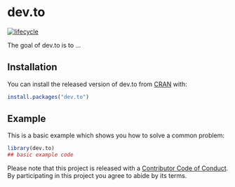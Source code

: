 # dev.to

<!-- badges: start -->
  [![lifecycle](https://img.shields.io/badge/lifecycle-experimental-orange.svg)](https://www.tidyverse.org/lifecycle/#experimental)
<!-- badges: end -->

The goal of dev.to is to ...

## Installation

You can install the released version of dev.to from [CRAN](https://CRAN.R-project.org) with:

``` r
install.packages("dev.to")
```

## Example

This is a basic example which shows you how to solve a common problem:

``` r
library(dev.to)
## basic example code
```

Please note that this project is released with a [Contributor Code of Conduct](CODE_OF_CONDUCT.md).
By participating in this project you agree to abide by its terms.
